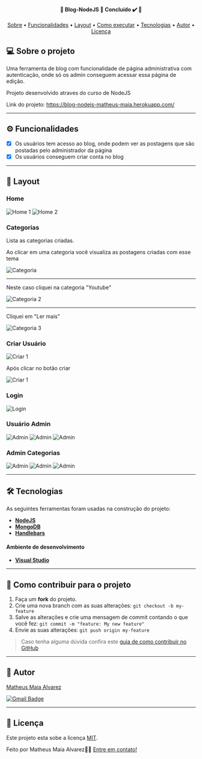 <h4 align="center"> 
	🚧  Blog-NodeJS 🚀 Concluído ✔️ 🚧
</h4>

<p align="center">
 <a href="#-sobre-o-projeto">Sobre</a> •
 <a href="#-Funcionalidades">Funcionalidades</a> •
 <a href="#-layout">Layout</a> • 
 <a href="#-como-executar-o-projeto">Como executar</a> • 
 <a href="#-tecnologias">Tecnologias</a> • 
 <a href="#-autor">Autor</a> • 
 <a href="#user-content--licença">Licença</a>
</p>

## 💻 Sobre o projeto

Uma ferramenta de blog com funcionalidade de página administrativa com autenticação, onde só os admin conseguem acessar essa página de edição.

Projeto desenvolvido atraves do curso de NodeJS

Link do projeto: https://blog-nodejs-matheus-maia.herokuapp.com/

---

## ⚙️ Funcionalidades

- [x] Os usuários tem acesso ao blog, onde podem ver as postagens que são postadas pelo administrador da página
- [x] Os usuários conseguem criar conta no blog

---

## 🎨 Layout

### Home
![Home 1](https://github.com/MatheusAlvarez/Blog-NodeJS/blob/main/_assets/01-Home.png)
![Home 2](https://github.com/MatheusAlvarez/Blog-NodeJS/blob/main/_assets/02-Home.png)

### Categorias
Lista as categorias criadas.

Ao clicar em uma categoria você visualiza as postagens criadas com esse tema

![Categoria](https://github.com/MatheusAlvarez/Blog-NodeJS/blob/main/_assets/03-Categorias.png)

<hr>

Neste caso cliquei na categoria "Youtube"

![Categoria 2](https://github.com/MatheusAlvarez/Blog-NodeJS/blob/main/_assets/04-Categoria-selecionada.png)

<hr>

Cliquei em "Ler mais"

![Categoria 3](https://github.com/MatheusAlvarez/Blog-NodeJS/blob/main/_assets/04-Categoria-ler-mais.png)

### Criar Usuário

![Criar 1](https://github.com/MatheusAlvarez/Blog-NodeJS/blob/main/_assets/05-criar-conta.png)

Após clicar no botão criar

![Criar 1](https://github.com/MatheusAlvarez/Blog-NodeJS/blob/main/_assets/05-conta-criada.png)

### Login

![Login](https://github.com/MatheusAlvarez/Blog-NodeJS/blob/main/_assets/06-login.png)

### Usuário Admin

![Admin](https://github.com/MatheusAlvarez/Blog-NodeJS/blob/main/_assets/07-admin.png)
![Admin](https://github.com/MatheusAlvarez/Blog-NodeJS/blob/main/_assets/07-admin-novo.png)
![Admin](https://github.com/MatheusAlvarez/Blog-NodeJS/blob/main/_assets/07-admin-editar.png)

### Admin Categorias

![Admin](https://github.com/MatheusAlvarez/Blog-NodeJS/blob/main/_assets/08-admin-categoria.png)
![Admin](https://github.com/MatheusAlvarez/Blog-NodeJS/blob/main/_assets/08-admin-categoria-add.png)
![Admin](https://github.com/MatheusAlvarez/Blog-NodeJS/blob/main/_assets/08-admin-categoria-edit.png)

---

## 🛠 Tecnologias

As seguintes ferramentas foram usadas na construção do projeto:

-   **[NodeJS](https://nodejs.org)**
-   **[MongoDB](https://mongodb.com)**
-   **[Handlebars](https://handlebarsjs.com)**


#### **Ambiente de desenvolvimento**

-   **[Visual Studio](https://visualstudio.microsoft.com)**

---

## 💪 Como contribuir para o projeto

1. Faça um **fork** do projeto.
2. Crie uma nova branch com as suas alterações: `git checkout -b my-feature`
3. Salve as alterações e crie uma mensagem de commit contando o que você fez: `git commit -m "feature: My new feature"`
4. Envie as suas alterações: `git push origin my-feature`
> Caso tenha alguma dúvida confira este [guia de como contribuir no GitHub](./CONTRIBUTING.md)

---

## 🦸 Autor

<a href="https://br.linkedin.com/in/matheus-maia-alvarez-">
Matheus Maia Alvarez</a>
 <br />
 
[![Gmail Badge](https://img.shields.io/badge/-mthalvarez2005@gmail.com-c14438?style=flat-square&logo=Gmail&logoColor=white&link=mailto:mthalvarez2005@gmail.com)](mailto:mthalvarez2005@gmail.com)

---

## 📝 Licença

Este projeto esta sobe a licença [MIT](./LICENSE).

Feito por Matheus Maia Alvarez👋🏽 [Entre em contato!](https://br.linkedin.com/in/matheus-maia-alvarez-)
